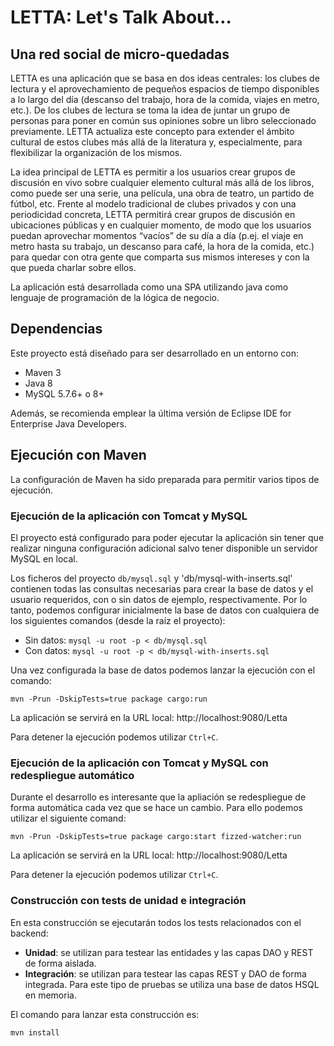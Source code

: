 # LETTA: Let's Talk About… #

## Una red social de micro-quedadas ##

LETTA es una aplicación que se basa en dos ideas centrales: los clubes de lectura y el aprovechamiento de pequeños espacios de tiempo disponibles a lo largo del día (descanso del trabajo, hora de la comida, viajes en metro, etc.). De los clubes de lectura se toma la idea de juntar un grupo de personas para poner en común sus opiniones sobre un libro seleccionado previamente. LETTA actualiza este concepto para extender el ámbito cultural de estos clubes más allá de la literatura y, especialmente, para flexibilizar la organización de los mismos.

 La idea principal de LETTA es permitir a los usuarios crear grupos de discusión en vivo sobre cualquier elemento cultural más allá de los libros, como puede ser una serie, una película, una obra de teatro, un partido de fútbol, etc. Frente al modelo tradicional de clubes privados y con una periodicidad concreta, LETTA permitirá crear grupos de discusión en ubicaciones públicas y en cualquier momento, de modo que los usuarios puedan aprovechar momentos “vacíos” de su día a día (p.ej. el viaje en metro hasta su trabajo, un descanso para café, la hora de la comida, etc.) para quedar con otra gente que comparta sus mismos intereses y con la que pueda charlar sobre ellos. 

La aplicación está desarrollada como una SPA utilizando java como lenguaje de programación de la lógica de negocio.


## Dependencias
Este proyecto está diseñado para ser desarrollado en un entorno con:

* Maven 3
* Java 8
* MySQL 5.7.6+ o 8+

Además, se recomienda emplear la última versión de Eclipse IDE for Enterprise
Java Developers.

## Ejecución con Maven
La configuración de Maven ha sido preparada para permitir varios tipos de
ejecución.

### Ejecución de la aplicación con Tomcat y MySQL

El proyecto está configurado para poder ejecutar la aplicación sin tener que
realizar ninguna configuración adicional salvo tener disponible un servidor
MySQL en local.

Los ficheros del proyecto `db/mysql.sql` y 'db/mysql-with-inserts.sql' contienen
todas las consultas necesarias para crear la base de datos y el usuario
requeridos, con o sin datos de ejemplo, respectivamente. Por lo tanto, podemos
configurar inicialmente la base de datos con cualquiera de los siguientes
comandos (desde la raíz el proyecto):

* Sin datos: `mysql -u root -p < db/mysql.sql`
* Con datos: `mysql -u root -p < db/mysql-with-inserts.sql`

Una vez configurada la base de datos podemos lanzar la ejecución con el comando:

`mvn -Prun -DskipTests=true package cargo:run`

La aplicación se servirá en la URL local: http://localhost:9080/Letta

Para detener la ejecución podemos utilizar `Ctrl+C`.

### Ejecución de la aplicación con Tomcat y MySQL con redespliegue automático

Durante el desarrollo es interesante que la apliación se redespliegue de forma
automática cada vez que se hace un cambio. Para ello podemos utilizar el
siguiente comand:

`mvn -Prun -DskipTests=true package cargo:start fizzed-watcher:run`

La aplicación se servirá en la URL local: http://localhost:9080/Letta

Para detener la ejecución podemos utilizar `Ctrl+C`.

### Construcción con tests de unidad e integración

En esta construcción se ejecutarán todos los tests relacionados con el backend:

* **Unidad**: se utilizan para testear las entidades y las capas DAO y REST de
forma aislada.
* **Integración**: se utilizan para testear las capas REST y DAO de forma
integrada. Para este tipo de pruebas se utiliza una base de datos HSQL en
memoria.

El comando para lanzar esta construcción es:

`mvn install`
